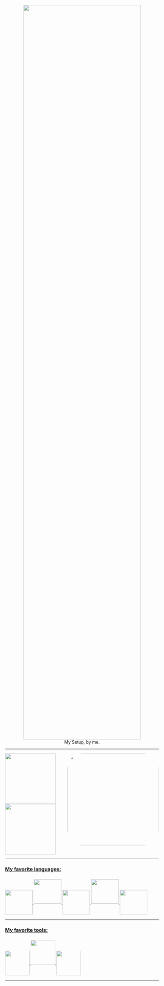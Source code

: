 
<div align="center">
<img src="https://media.giphy.com/media/Ct9ZrZLGGWC3ncn7zi/giphy.gif" style="height:60vh; width: 40vw">
  </br>
  <label>My Setup, by me.</label>
</div>
<hr>

<div align="right">

</div>

<div style="display: inline_block" >
  <a href="https://github.com/Eemiaa" >
  <img height="165" align="auto"  src="https://github-readme-stats.vercel.app/api?username=Eemiaa&show_icons=true&theme=dracula&include_all_commits=true&count_private=true"/>
  <img height="300" style="border-radius:50px;" align="right" src="https://user-images.githubusercontent.com/88001551/172961492-5ea11f4a-6207-49d6-b65a-dddb7aae097c.png" >
  </br>
  <img height="165" align="auto" src="https://github-readme-stats.vercel.app/api/top-langs/?username=Eemiaa&layout=compact&langs_count=7&theme=dracula"/> 
</div>

<hr>
<div style="display: inline_block">
    <h3> My favorite languages:<h3>
  <img align="center" height="80" width="90" src="https://user-images.githubusercontent.com/88001551/172967702-8c013e3f-82c5-45d8-80b2-2e37a58aef47.png">
 
<img align="auto" height="80" width="90" src= "https://user-images.githubusercontent.com/88001551/172967574-c0e3f58e-2ef9-44a5-8ed4-d0f08912c2ae.png">

<img align="center" height="80" width="90" src= "https://user-images.githubusercontent.com/88001551/172967876-48924bc3-0cc2-49ad-9c72-09d443cbff54.png">

<img align="auto" height="80" width="90" src= "https://user-images.githubusercontent.com/88001551/172969142-0db43344-376e-46f2-a242-7318f4c6ec37.png">

<img align="center" height="80" width="90" src= "https://user-images.githubusercontent.com/88001551/172968754-42ce2df7-8c42-4842-9413-1adcd4f534a5.png">
</div>
<hr>
      
<div style="display: inline_block">
    <h3> My favorite tools:<h3>
<img align="center" height="80" width="80" src="https://user-images.githubusercontent.com/88001551/172971595-c5a0bf17-3e52-42b6-bf8a-acfb6a83f6b7.png">
 
<img align="auto" height="80" width="80" src= "https://user-images.githubusercontent.com/88001551/172971794-02a88906-fa22-488c-9046-249eb84f6cef.png">

<img align="center" height="80" width="80" src= "https://user-images.githubusercontent.com/88001551/172972366-83846970-4e6b-4e4f-9d86-8b33ca7bf6e9.png">

</div>
<hr>
 <!--     
 ![image](https://user-images.githubusercontent.com/88001551/172972073-540a8b50-e824-4219-87ed-7008fd284903.png)
![image](https://user-images.githubusercontent.com/88001551/172972115-aba0636d-e4d2-4954-b2aa-faede6a0312d.png)
     
![image](https://user-images.githubusercontent.com/88001551/172972023-0d49b067-ca7c-4386-bed1-9c9345c0d586.png)
-->
